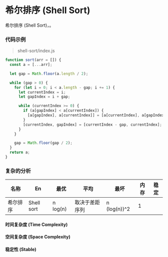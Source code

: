 # 希尔排序 (Shell Sort)

希尔排序 (Shell Sort)，。



### 代码示例

> shell-sort/index.js

``` js
function sort(arr = []) {
  const a = [...arr];

  let gap = Math.floor(a.length / 2);

  while (gap > 0) {
    for (let i = 0; i < a.length - gap; i += 1) {
      let currentIndex = i;
      let gapIndex = i + gap;

      while (currentIndex >= 0) {
        if (a[gapIndex] < a[currentIndex]) {
          [a[gapIndex], a[currentIndex]] = [a[currentIndex], a[gapIndex]];
        }
        [currentIndex, gapIndex] = [currentIndex - gap, currentIndex];
      }
    }

    gap = Math.floor(gap / 2);
  }
  return a;
}
```

### 复杂的分析

| 名称     | En         | 最优     | 平均           | 最坏         | 内存 | 稳定 |
| -------- | ---------- | -------- | -------------- | ------------ | ---- | ---- |
| 希尔排序 | Shell sort | n log(n) | 取决于差距序列 | n (log(n))^2 | 1    |      |



#### 时间复杂度 (Time Complexity)

#### 空间复杂度 (Space Complexity)

#### 稳定性 (Stable)
